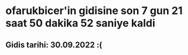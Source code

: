 # ofarukbicer'in gidisine son 7 gun 21 saat 50 dakika 52 saniye kaldi

## Gidis tarihi: 30.09.2022 :(